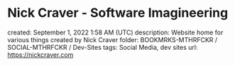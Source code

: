 # Nick Craver - Software Imagineering

created: September 1, 2022 1:58 AM (UTC)
description: Website home for various things created by Nick Craver
folder: BOOKMRKS-MTHRFCKR / SOCIAL-MTHRFCKR / Dev-Sites
tags: Social Media, dev sites
url: https://nickcraver.com